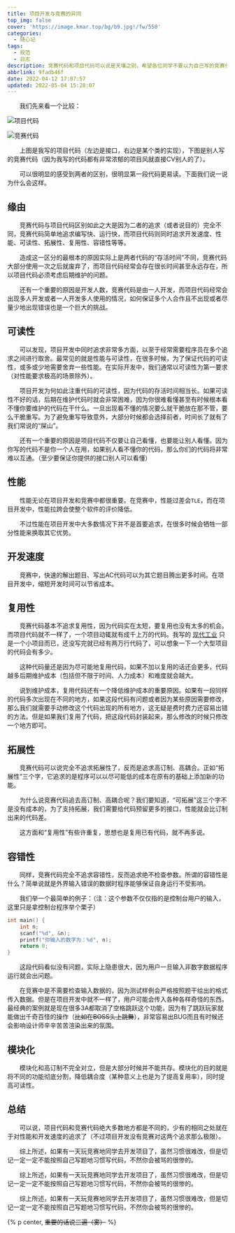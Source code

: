 ```yaml
---
title: 项目开发与竞赛的异同
top_img: false
cover: 'https://image.kmar.top/bg/b9.jpg!/fw/550'
categories:
  - 随心记
tags:
  - 规范
  - 日志
description: 竞赛代码和项目代码可以说是天壤之别，希望各位同学不要以为自己写的竞赛代码和项目代码是一个东西。
abbrlink: 9fadb46f
date: 2022-04-12 17:07:57
updated: 2022-05-04 15:28:07
---
```


&emsp;&emsp;我们先来看一个比较：

![项目代码](https://image.kmar.top/posts/xmkfyjsdyt-0.jpg)

![竞赛代码](https://image.kmar.top/posts/xmkfyjsdyt-1.jpg)

&emsp;&emsp;上图是我写的项目代码（左边是接口，右边是某个类的实现），下图是别人写的竞赛代码（因为我写的代码都有非常浓郁的项目风就直接CV别人的了）。

&emsp;&emsp;可以很明显的感受到两者的区别，很明显第一段代码更易读。下面我们说一说为什么会这样。

## 缘由

&emsp;&emsp;竞赛代码与项目代码区别如此之大是因为二者的追求（或者说目的）完全不同，竞赛代码简单地追求编写快、运行快，而项目代码则同时追求开发速度、性能、可读性、拓展性、复用性、容错性等等。

&emsp;&emsp;造成这一区分的最根本的原因实际上是两者代码的“存活时间”不同，竞赛代码大部分使用一次之后就废弃了，而项目代码经常会存在很长时间甚至永远存在，所以项目代码必须考虑后期维护的问题。

&emsp;&emsp;还有一个重要的原因是开发人数，竞赛代码是由一人开发，而项目代码经常会出现多人开发或者一人开发多人使用的情况，如何保证多个人合作且不出现或者尽量少地出现错误也是一个巨大的挑战。

## 可读性

&emsp;&emsp;可以发现，项目开发中同时追求非常多方面，以至于经常需要程序员在多个追求之间进行取舍。最常见的就是性能与可读性，在很多时候，为了保证代码的可读性，或多或少地需要舍弃一些性能。在实际开发中，我们通常以可读性为第一要求（对性能要求极高的场景除外）。

&emsp;&emsp;项目开发为何如此注重代码的可读性，因为代码的存活时间相当长。如果可读性不好的话，后期在维护代码时就会非常困难，因为你很难看懂甚至有时候根本看不懂你要维护的代码在干什么。一旦出现看不懂的情况要么就干脆放在那不管，要么干脆重写。为了避免重写导致意外，大部分时候都会选择前者，时间长了就有了我们常说的“屎山”。

&emsp;&emsp;还有一个重要的原因是项目代码不仅要让自己看懂，也要能让别人看懂。因为你写的代码不是你一个人在用，如果别人看不懂你的代码，那么你们的代码将非常难以互通。（至少要保证你提供的接口别人可以看懂）

## 性能

&emsp;&emsp;性能无论在项目开发和竞赛中都很重要。在竞赛中，性能过差会`TLE`，而在项目开发中，性能拉跨会使整个软件的评价降低。

&emsp;&emsp;不过性能在项目开发中大多数情况下并不是首要追求，在很多时候会牺牲一部分性能来换取其它优势。

## 开发速度

&emsp;&emsp;竞赛中，快速的解出题目、写出AC代码可以为其它题目腾出更多时间。在项目开发中，缩短开发时间可以节省成本。

## 复用性

&emsp;&emsp;竞赛代码基本不追求复用性，因为代码实在太短，要复用也没有太多的机会。而项目代码就不一样了，一个项目动辄就有成千上万的代码。我写的 [现代工业](https://afdian.net/@emptydreams) 只是一个小项目而已，还没写完就已经有两万行代码了，可以想象一下一个大型项目的代码会有多少。

&emsp;&emsp;这种代码量还是因为尽可能地复用代码，如果不加以复用的话还会更多，代码越多后期维护成本（包括但不限于时间、人力成本）和难度就会越大。

&emsp;&emsp;说到维护成本，复用代码还有一个降低维护成本的重要原因。如果有一段同样的代码多次出现在不同的地方，如果这段代码有问题或者因为某些原因需要修改，那么我们就需要手动修改这个代码出现的所有地方，这无疑是费时费力还容易出错的方法。但是如果我们复用了代码，把这段代码封装起来，那么修改的时候只修改一个地方即可。

## 拓展性

&emsp;&emsp;竞赛代码可以说完全不追求拓展性了，反而是追求高订制、高耦合。正如“拓展性”三个字，它追求的是程序可以以尽可能低的成本在原有的基础上添加新的功能。

&emsp;&emsp;为什么说竞赛代码追去高订制、高耦合呢？我们要知道，“可拓展”这三个字不是没有成本的，为了支持拓展，我们需要给代码预留更多的接口，性能就会比订制出来的代码差。

&emsp;&emsp;这方面和“复用性”有些许重复，思想也是复用已有代码，就不再多说。

## 容错性

&emsp;&emsp;同样，竞赛代码完全不追求容错性，反而追求绝不检查参数。所谓的容错性是什么？简单说就是外界输入错误的数据时程序能够保证自身运行不受影响。

&emsp;&emsp;我们举一个最简单的例子：（注：这个参数不仅仅指的是控制台用户的输入，这里只是拿控制台程序举个栗子）

```c
int main() {
    int n;
    scanf("%d", &n);
    printf("你输入的数字为：%d", n);
    return 0;
}
```

&emsp;&emsp;这段代码看似没有问题，实际上隐患很大，因为用户一旦输入非数字数据程序运行就会出问题。

&emsp;&emsp;在竞赛中是不需要检查输入数据的，因为测试样例会严格按照题干给出的格式传入数据。但是在项目开发中就不一样了，用户可能会传入各种各样奇怪的东西。最经典的案例就是现在很多3A都取消了空格跳跃这个功能，因为有了跳跃玩家就能做出千奇百怪的操作（~~比如在BOSS头上跳舞~~），非常容易出BUG而且有时候还会影响设计师辛辛苦苦渲染出来的氛围。

## 模块化

&emsp;&emsp;模块化和高订制不完全对立，但是大部分时候并不能共存。模块化的目的就是将不同的功能彻底分割，降低耦合度（某种意义上也是为了提高复用率），同时提高可读性。

## 总结

&emsp;&emsp;可以说，项目代码和竞赛代码绝大多数地方都是不同的，少有的相同之处就在于对性能和开发速度的追求了（不过项目开发没有竞赛对这两个追求那么极限）。

&emsp;&emsp;综上所述，如果有一天玩竞赛地同学去开发项目了，虽然习惯很难改，但是切记一定一定不能按照自己写题地习惯写代码，不然你会被骂的很惨的。

&emsp;&emsp;综上所述，如果有一天玩竞赛地同学去开发项目了，虽然习惯很难改，但是切记一定一定不能按照自己写题地习惯写代码，不然你会被骂的很惨的。

&emsp;&emsp;综上所述，如果有一天玩竞赛地同学去开发项目了，虽然习惯很难改，但是切记一定一定不能按照自己写题地习惯写代码，不然你会被骂的很惨的。

{% p center, <del>重要的话说三遍（雾）</del> %}